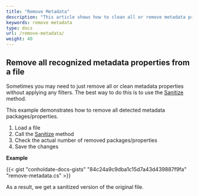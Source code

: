 ```yaml
---
title: "Remove Metadata"
description: "This article shows how to clean all or remove metadata properties without applying any filters. You can do this is to use the Sanitize method."
keywords: remove metadata
type: docs
url: /remove-metadata/
weight: 40
---
```


## Remove all recognized metadata properties from a file

Sometimes you may need to just remove all or clean metadata properties without applying any filters. The best way to do this is to use the [Sanitize](https://apireference.groupdocs.com/net/metadata/groupdocs.metadata/metadata/methods/sanitize) method.

This example demonstrates how to remove all detected metadata packages/properties.

1.  Load a file
2.  Call the [Sanitize](https://apireference.groupdocs.com/net/metadata/groupdocs.metadata/metadata/methods/sanitize) method
3.  Check the actual number of removed packages/properties
4.  Save the changes

**Example**

{{< gist "conholdate-docs-gists" "84c24a9c9dba1c15d7a43d439887f9fa" "remove-metadata.cs" >}}

As a result, we get a sanitized version of the original file.






